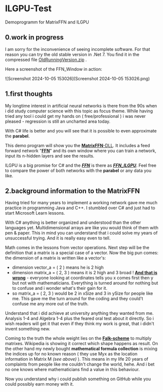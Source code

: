 # ILGPU-Test
 Demoprogramm for MatrixFFN and ILGPU

## 0.work in progress

I am sorry for the inconvenience of seeing incomplete software. For that reason you can try the old stable version in .Net 7. You find it in the compressed file  [OldRunningVersion.zip](OldRunningVersion.zip) . 

Here a screenshot of the FFN_Window in action:

![Screenshot 2024-10-05 153026](Screenshot 2024-10-05 153026.png)



## 1.first thoughts

My longtime interest in artificial neural networks is there from the 90s when i did study computer science with this topic as focus theme. While having tried any tool i could get my hands on ( free/professional ) i was never pleased - regression is still an uncharted area today.

With C# life is better and you will see that it is possible to even approximate the **parabel**.

This demo program will show you the <u>**MatrixFFN**-DLL</u>. It includes a feed forward network "<u>**FFN**</u>" and its own window where you can train a network, input its n-hidden layers and see the results.

ILGPU is a big promise for C# and the *<u>**FFN**</u>* is there as *<u>**FFN_ILGPU**</u>*. Feel free to compare the power of both networks with the **parabel** or any data you like.

## 2.background information to the MatrixFFN

Having tried for many years to implement a working network gave me much practice in programming Java and C++. I stumbled over C# and just had to start Microsoft Learn lessons.

With C# anything is better organized and understood than the other languages yet. Multidimensional arrays are like you would think of them with pen & paper. This in mind you can understand that i could solve my years of unsuccessful trying. And it is really easy even to tell.

Math comes in the lessons from vector operations. Next step will be the definition that a matrix is a special case of a vector. Now the big pun comes: the dimension of a matrix is written like a vector's:

- dimension vector_a = ( 2 ) means he is 2 high
- dimension matrix_a = ( 2, 3 ) means it is 2 high and 3 broad ! <u>**And that is wrong**</u> - everyone looking at coordinates tells you x comes first then y but not with mathematicians. Everything is turned around for nothing but to confuse and i wonder what's their gain for it.
- so matrix_a = ( 2, 3 ) would be 2 in xSize and 3 in ySize for people like me. This gave me the turn around for the coding and they could't confuse me any more out of the truth.

Understand that i did achieve at university anything they wanted from me. Analysis 1-4 and Algebra 1-4 plus the feared oral test about it directly. So i wish readers will get it that even if they think my work is great, that i didn't invent something new. 

Coming to the truth the whole weight lies on the **<u>Falk-scheme</u>** to multiply matrixes. Wikipedia is showing it correct which shape happens as result. On the other hand my newly bought **mathematical formula collection** is mixing the indices up for no known reason ( they use Myx as the location information in Matrix M *(see above)* ). This means in my life 20 years of complaints from people like me couldn't change the world, hehe. And i bet no one knows where mathematicians find a value in this behaviour.

Now you understand why i could publish something on GitHub while you could possibly earn money with it.

